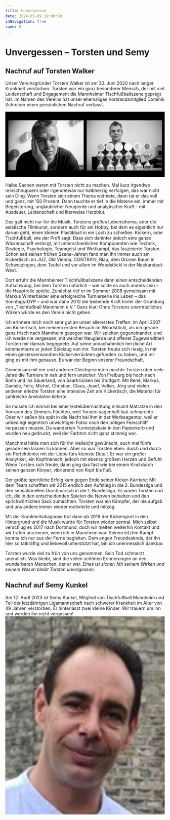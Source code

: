 ```yaml
---
title: Unvergessen
date: 2024-05-09 19:00:00
inNavigation: true
rank: 5
---
```

# Unvergessen – Torsten und Semy

## Nachruf auf Torsten Walker
Unser Vereinsgründer Torsten Walker ist am 30. Juni 2020 nach langer Krankheit verstorben. Torsten war ein ganz besonderer Mensch, der mit viel Leidenschaft und Engagement die Mannheimer Tischfußballszene geprägt hat. Im Namen des Vereins hat unser ehemaliges Vorstandsmitglied Dominik Schreiber einen persönlichen Nachruf verfasst.

<img src="torsten_walker.png" alt="Torsten Walker">

Halbe Sachen waren mit Torsten nicht zu machen. Mal kurz irgendwo reinschnuppern oder irgendetwas nur halbherzig verfolgen, das war nicht sein Ding. Wenn Torsten sich einem Thema widmete, dann tat er das voll und ganz, mit 150 Prozent. Dann tauchte er tief in die Materie ein, immer mit Begeisterung, unglaublicher Neugierde und analytischer Kraft – mit Ausdauer, Leidenschaft und literweise Herzblut.

Das galt nicht nur für die Musik, Torstens großes Lebensthema, oder die asiatische Filmkunst, sondern auch für ein Hobby, bei dem es eigentlich nur darum geht, einen kleinen Plastikball in ein Loch zu schießen: Kickern, oder Tischfußball, wie der Profi sagt. Dass sich dahinter jedoch eine ganze Wissenschaft verbirgt, mit unterschiedlichen Komponenten wie Technik, Strategie, Psychologie, Teamgeist und Wettkampf, das faszinierte Torsten. Schon seit seinen frühen Szene-Jahren fand man ihn immer auch am Kickertisch: im JUZ, Old Vienna, CONTRA’N, Blau, dem Grünen Baum in Schwetzingen, dem Teufel und vor allem im Woodstöckl in der Neckarstadt-West.

Dort erfuhr die Mannheimer Tischfußballszene dann einen entscheidenden Aufschwung, bei dem Torsten natürlich – wie sollte es auch anders sein – die Hauptrolle spielte. Zunächst rief er im Sommer 2008 gemeinsam mit Markus Winterhalder eine erfolgreiche Turnierserie ins Leben – das Sonntags-DYP – und war dann 2010 die treibende Kraft hinter der Gründung von „Tischfußball Mannheim e.V.“ Ganz klar: Ohne Torstens unermüdliches Wirken würde es den Verein nicht geben.

Ich erinnere mich noch sehr gut an unser allererstes Treffen: im April 2007 am Kickertisch, bei meinem ersten Besuch im Woodstöckl, als ich gerade ganz frisch nach Mannheim gezogen war. Wir spielten gegeneinander, und ich werde nie vergessen, mit welcher Neugierde und offener Zugewandtheit Torsten mir damals begegnete. Auf seine unnachahmlich herzliche Art kommentierte er jeden Spielzug von mir. Torsten freute sich riesig, in mir einen geistesverwandten Kickerverrückten gefunden zu haben, und mir ging es mit ihm genauso. Es war der Beginn unserer Freundschaft.

Gemeinsam mit mir und anderen Gleichgesinnten machte Torsten über viele Jahre die Turniere in nah und fern unsicher: Von Freiburg bis hoch nach Bonn und ins Sauerland, von Saarbrücken bis Stuttgart. Mit René, Markus, Daniele, Felix, Michel, Christian, Claus, Josef, Volker, Jörg und vielen anderen erlebte Torsten eine intensive Zeit am Kickertisch, die Material für zahlreiche Anekdoten lieferte.

So musste ich einmal bei einer Hotelübernachtung mitsamt Matratze in den Vorraum des Zimmers flüchten, weil Torsten sagenhaft laut schnarchte. Oder wir saßen bis spät in die Nacht bei ihm in der Werbeagentur, weil er unbedingt eigentlich unwichtigen Fotos noch den nötigen Feinschliff verpassen musste. Da wanderten Turnierplakate in den Papierkorb und wurden neu gedruckt, weil der Farbton nicht ganz stimmig war.

Manchmal hätte man sich für ihn vielleicht gewünscht, auch mal fünfe gerade sein lassen zu können. Aber so war Torsten eben: durch und durch ein Perfektionist mit der Liebe fürs kleinste Detail. Er war ein großer Analytiker, ein Kopfmensch, jedoch mit ebenso großem Herzen und Gefühl: Wenn Torsten sich freute, dann ging das fast wie bei einem Kind durch seinen ganzen Körper, vibrierend von Kopf bis Fuß.

Der größte sportliche Erfolg kam gegen Ende seiner Kicker-Karriere: Mit dem Team schafften wir 2015 endlich den Aufstieg in die 2. Bundesliga und den sensationellen Durchmarsch in die 1. Bundesliga. Es waren Torsten und ich, die in den entscheidenden Spielen die Nerven behielten und den sprichwörtlichen Sack zumachten. Torsten war ein Kämpfer, der nie aufgab und uns andere immer wieder motivierte und mitzog.

Mit der Krankheitsdiagnose trat dann ab 2016 der Kickersport in den Hintergrund und die Musik wurde für Torsten wieder zentral. Mich selbst verschlug es 2017 nach Dortmund, doch wir hielten weiterhin Kontakt und wir trafen uns immer, wenn ich in Mannheim war. Seinen letzten Kampf konnte ich nur aus der Ferne begleiten. Dem engen Freundeskreis, der ihn hier so tatkräftig und liebevoll unterstützt hat, bin ich unermesslich dankbar.

Torsten wurde viel zu früh von uns genommen. Sein Tod schmerzt unendlich. Was bleibt, sind die vielen schönen Erinnerungen an den wunderbaren Menschen, der er war. *Eines ist sicher: Mit seinem Wirken und seinem Wesen bleibt Torsten unvergessen.*

## Nachruf auf Semy Kunkel
Am 12. April 2023 ist Semy Kunkel, Mitglied von Tischfußball Mannheim und Teil der letztjährigen Ligamannschaft nach schwerer Krankheit im Alter von 49 Jahren verstorben. Er hinterlässt zwei kleine Kinder. Wir trauern um ihn und werden ihn nicht vergessen!
<img src="./semy_kunkel.jpg" alt="Semy Kunkel">
